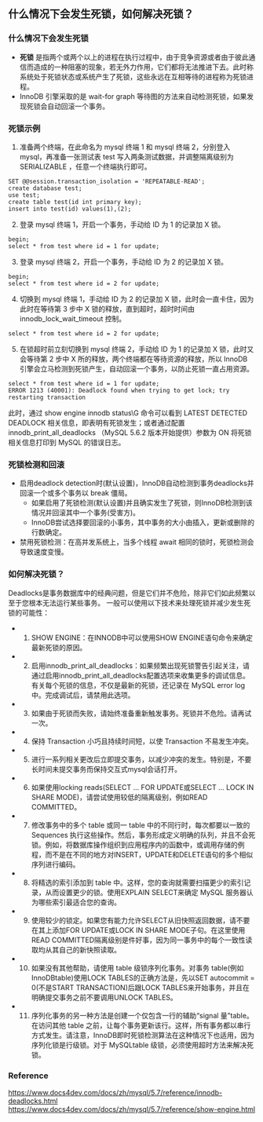 ## 什么情况下会发生死锁，如何解决死锁？

### 什么情况下会发生死锁
- **死锁** 是指两个或两个以上的进程在执行过程中，由于竞争资源或者由于彼此通信而造成的一种阻塞的现象，若无外力作用，它们都将无法推进下去。此时称系统处于死锁状态或系统产生了死锁，这些永远在互相等待的进程称为死锁进程。
- InnoDB 引擎采取的是 wait-for graph 等待图的方法来自动检测死锁，如果发现死锁会自动回滚一个事务。

### 死锁示例
1. 准备两个终端，在此命名为 mysql 终端 1 和 mysql 终端 2，分别登入 mysql，再准备一张测试表 test 写入两条测试数据，并调整隔离级别为 SERIALIZABLE ，任意一个终端执行即可。

```
SET @@session.transaction_isolation = 'REPEATABLE-READ';
create database test;
use test;
create table test(id int primary key);
insert into test(id) values(1),(2);
```

2. 登录 mysql 终端 1，开启一个事务，手动给 ID 为 1 的记录加 X 锁。


```
begin;
select * from test where id = 1 for update;
```

3. 登录 mysql 终端 2，开启一个事务，手动给 ID 为 2 的记录加 X 锁。

```
begin;
select * from test where id = 2 for update;
```

4. 切换到 mysql 终端 1，手动给 ID 为 2 的记录加 X 锁，此时会一直卡住，因为此时在等待第 3 步中 X 锁的释放，直到超时，超时时间由 innodb_lock_wait_timeout 控制。

```
select * from test where id = 2 for update;
```

5. 在锁超时前立刻切换到 mysql 终端 2，手动给 ID 为 1 的记录加 X 锁，此时又会等待第 2 步中 X 所的释放，两个终端都在等待资源的释放，所以 InnoDB 引擎会立马检测到死锁产生，自动回滚一个事务，以防止死锁一直占用资源。

```
select * from test where id = 1 for update;
ERROR 1213 (40001): Deadlock found when trying to get lock; try restarting transaction
```

此时，通过 show engine innodb status\G 命令可以看到 LATEST DETECTED DEADLOCK 相关信息，即表明有死锁发生；或者通过配置 innodb_print_all_deadlocks （MySQL 5.6.2 版本开始提供）参数为 ON 将死锁相关信息打印到 MySQL 的错误日志。


### 死锁检测和回滚
- 启用deadlock detection时(默认设置)，InnoDB自动检测到事务deadlocks并回滚一个或多个事务以 break 僵局。
    - 如果启用了死锁检测(默认设置)并且确实发生了死锁，则InnoDB检测到该情况并回滚其中一个事务(受害方)。
    - InnoDB尝试选择要回滚的小事务，其中事务的大小由插入，更新或删除的行数确定。
- 禁用死锁检测：在高并发系统上，当多个线程 await 相同的锁时，死锁检测会导致速度变慢。

### 如何解决死锁？
Deadlocks是事务数据库中的经典问题，但是它们并不危险，除非它们如此频繁以至于您根本无法运行某些事务。
一般可以使用以下技术来处理死锁并减少发生死锁的可能性：
- 1. SHOW ENGINE：在INNODB中可以使用SHOW ENGINE语句命令来确定最新死锁的原因。
- 2. 启用innodb_print_all_deadlocks：如果频繁出现死锁警告引起关注，请通过启用innodb_print_all_deadlocks配置选项来收集更多的调试信息。有关每个死锁的信息，不仅是最新的死锁，还记录在 MySQL error log中。完成调试后，请禁用此选项。
- 3. 如果由于死锁而失败，请始终准备重新触发事务。死锁并不危险。请再试一次。
- 4. 保持 Transaction 小巧且持续时间短，以使 Transaction 不易发生冲突。
- 5. 进行一系列相关更改后立即提交事务，以减少冲突的发生。特别是，不要长时间未提交事务而保持交互式mysql会话打开。
- 6. 如果使用locking reads(SELECT ... FOR UPDATE或SELECT ... LOCK IN SHARE MODE)，请尝试使用较低的隔离级别，例如READ COMMITTED。
- 7. 修改事务中的多个 table 或同一 table 中的不同行时，每次都要以一致的 Sequences 执行这些操作。然后，事务形成定义明确的队列，并且不会死锁。例如，将数据库操作组织到应用程序内的函数中，或调用存储的例程，而不是在不同的地方对INSERT，UPDATE和DELETE语句的多个相似序列进行编码。
- 8. 将精选的索引添加到 table 中。这样，您的查询就需要扫描更少的索引记录，从而设置更少的锁。使用EXPLAIN SELECT来确定 MySQL 服务器认为哪些索引最适合您的查询。
- 9. 使用较少的锁定。如果您有能力允许SELECT从旧快照返回数据，请不要在其上添加FOR UPDATE或LOCK IN SHARE MODE子句。在这里使用READ COMMITTED隔离级别是件好事，因为同一事务中的每个一致性读取均从其自己的新快照读取。
- 10. 如果没有其他帮助，请使用 table 级锁序列化事务。对事务 table(例如InnoDBtable)使用LOCK TABLES的正确方法是，先以SET autocommit = 0(不是START TRANSACTION)后跟LOCK TABLES来开始事务，并且在明确提交事务之前不要调用UNLOCK TABLES。
- 11. 序列化事务的另一种方法是创建一个仅包含一行的辅助“signal 量”table。在访问其他 table 之前，让每个事务更新该行。这样，所有事务都以串行方式发生。请注意，InnoDB即时死锁检测算法在这种情况下也适用，因为序列化锁是行级锁。对于 MySQLtable 级锁，必须使用超时方法来解决死锁。


### Reference
https://www.docs4dev.com/docs/zh/mysql/5.7/reference/innodb-deadlocks.html
https://www.docs4dev.com/docs/zh/mysql/5.7/reference/show-engine.html